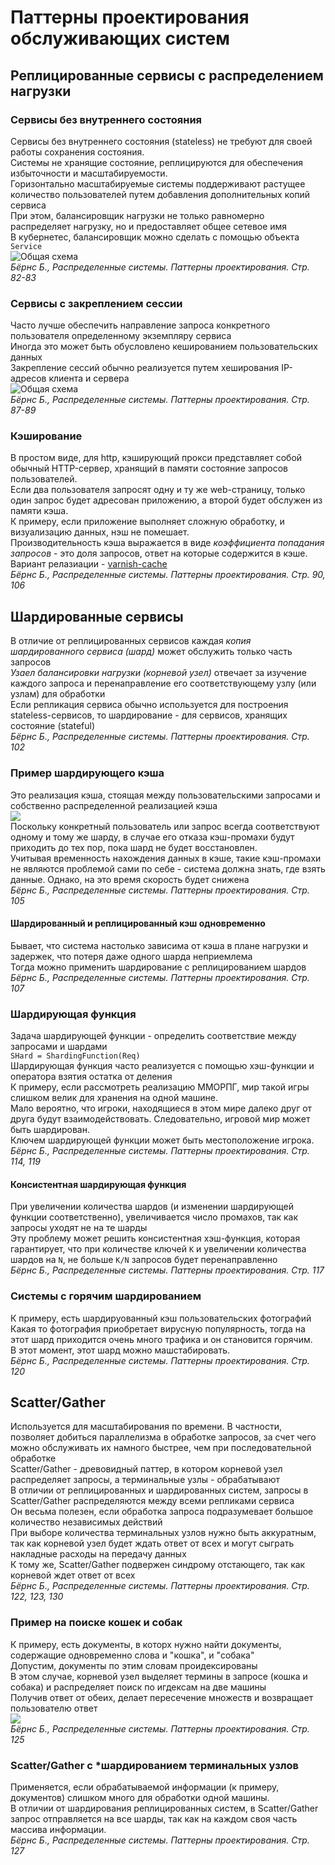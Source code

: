 # Паттерны проектирования обслуживающих систем
## Реплицированные сервисы с распределением нагрузки
### Сервисы без внутреннего состояния
Сервисы без внутреннего состояния (stateless) не требуют для своей работы сохранения состояния.<br/>
Системы не хранящие состояние, реплицируются для обеспечения избыточности и масштабируемости.<br/>
Горизонтально масштабируемые системы поддерживают растущее количество пользователей путем добавления дополнительных копий сервиса<br/>
При этом, балансировщик нагрузки не только равномерно распределяет нагрузку, но и предоставляет общее сетевое имя<br/>
В кубернетес, балансировщик можно сделать с помощью объекта `Service`<br/>
![Общая схема](img/stateless_general.png)<br/>
_Бёрнс Б., Распределенные системы. Паттерны проектирования. Стр. 82-83_

### Сервисы с закреплением сессии
Часто лучше обеспечить направление запроса конкретного пользователя определенному экземпляру сервиса<br/>
Иногда это может быть обусловлено кешированием пользовательских данных<br/>
Закрепление сессий обычно реализуется путем хеширования IP-адресов клиента и сервера<br/> 
![Общая схема](img/stateful_general.png)<br/>
_Бёрнс Б., Распределенные системы. Паттерны проектирования. Стр. 87-89_

### Кэширование
В простом виде, для http, кэширующий прокси представляет собой обычный HTTP-сервер, хранящий в памяти состояние запросов пользователей.<br/>
Если два пользователя запросят одну и ту же web-страницу, только один запрос будет адресован приложению, а второй будет обслужен из памяти кэша.<br/>
К примеру, если приложение выполняет сложную обработку, и визуализацию данных, нэш не помешает.<br/>
Производительность кэша выражается в виде *коэффициента попадания запросов* - это доля запросов, ответ на которые содержится в кэше.<br/> 
Вариант релазиации - [varnish-cache](http://varnish-cache.org/)<br/>
_Бёрнс Б., Распределенные системы. Паттерны проектирования. Стр. 90, 106_

## Шардированные сервисы
В отличие от реплицированных сервисов каждая *копия шардированного сервиса (шард)* может обслужить только часть запросов<br/>
*Узаел балансировки нагрузки (корневой узел)* отвечает за изучение каждого запроса и перенаправление его соответствующему узлу (или узлам) для обработки<br/>
Если репликация сервиса обычно используется для построения stateless-сервисов, то шардирование - для сервисов, хранящих состояние (stateful)<br/>
_Бёрнс Б., Распределенные системы. Паттерны проектирования. Стр. 102_

### Пример шардирующего кэша
Это реализация кэша, стоящая между пользовательскими запросами и собственно распределенной реализацией кэша<br/>
![](img/sharded_cache.png)<br/>
Поскольку конкретный пользователь или запрос всегда соответствуют одному и тому же шарду, в случае его отказа кэш-промахи будут приходить до тех пор, пока шард не будет восстановлен.<br/>
Учитывая временность нахождения данных в кэше, такие кэш-промахи не являются проблемой сами по себе - система должна знать, где взять данные. Однако, на это время скорость будет снижена<br/>
_Бёрнс Б., Распределенные системы. Паттерны проектирования. Стр. 105_

#### Шардированный и реплицированный кэш одновременно
Бывает, что система настолько зависима от кэша в плане нагрузки и задержек, что потеря даже одного шарда неприемлема<br/>
Тогда можно применить шардирование с реплицированием шардов<br/>
_Бёрнс Б., Распределенные системы. Паттерны проектирования. Стр. 107_

### Шардирующая функция
Задача шардирующей функции - определить соответствие между запросами и шардами<br/>
`SHard = ShardingFunction(Req)`<br/>
Шардирующая функция часто реализуется с помощью хэш-функции и оператора взятия остатка от деления<br/>
К примеру, если рассмотреть реализацию ММОРПГ, мир такой игры слишком велик для хранения на одной машине.<br/>
Мало вероятно, что игроки, находящиеся в этом мире далеко друг от друга будут взаимодействовать. Следовательно, игровой мир может быть шардирован.<br/>
Ключем шардирующей функции может быть местоположение игрока.<br/>
_Бёрнс Б., Распределенные системы. Паттерны проектирования. Стр. 114, 119_

#### Консистентная шардирующая функция
При увеличении количества шардов (и изменении шардирующей функции соответственно), увеличивается число промахов, так как запросы уходят не на те шарды<br/>
Эту проблему может решить консистентная хэш-функция, которая гарантирует, что при количестве ключей `K` и увеличении количества шардов на `N`, не больше `K/N` запросов будет перенаправленно<br/>
_Бёрнс Б., Распределенные системы. Паттерны проектирования. Стр. 117_

### Системы с горячим шардированием
К примеру, есть шардируованный кэш пользовательских фотографий<br/>
Какая то фотография приобретает вирусную популярность, тогда на этот шард приходится очень много трафика и он становится горячим.<br/>
В этот момент, этот шард можно машстабировать.<br/>
_Бёрнс Б., Распределенные системы. Паттерны проектирования. Стр. 120_

## Scatter/Gather
Используется для масштабирования по времени. В частности, позволяет добиться параллелизма в обработке запросов, за счет чего можно обслуживать их намного быстрее, чем при последовательной обработке<br/>
Scatter/Gather - древовидный паттер, в котором корневой узел распределяет запросы, а терминальные узлы - обрабатывают<br/>
В отличии от реплицированных и шардированных систем, запросы в Scatter/Gather распределяются между всеми репликами сервиса<br/>
Он весьма полезен, если обработка запроса подразумевает большое количество независимых действий<br/>
При выборе количества терминальных узлов нужно быть аккуратным, так как корневой узел будет ждать ответ от всех и могут сыграть накладные расходы на передачу данных<br/>
К тому же, Scatter/Gather подвержен синдрому отстающего, так как корневой ждет ответ от всех<br/>
_Бёрнс Б., Распределенные системы. Паттерны проектирования. Стр. 122, 123, 130_

### Пример на поиске кошек и собак
К примеру, есть документы, в которх нужно найти документы, содержащие одновременно слова и "кошка", и "собака"<br/>
Допустим, документы по этим словам проидексированы<br/>
В этом случае, корневой узел выделяет термины в запросе (кошка и собака) и распределяет поиск по игдексам на две машины<br/>
Получив ответ от обеих, делает пересечение множеств и возвращает пользователю ответ<br/>
![](img/scatter_Gather_cats_dogs.png)<br/>
_Бёрнс Б., Распределенные системы. Паттерны проектирования. Стр. 125_

### Scatter/Gather с *шардированием терминальных узлов
Применяется, если обрабатываемой информации (к примеру, документов) слишком много для обработки одной машины.<br/>
В отличии от шардирования реплицированных систем, в Scatter/Gather запрос отправляется на все шарды, так как на каждом своя часть массива информации.<br/>
_Бёрнс Б., Распределенные системы. Паттерны проектирования. Стр. 127_